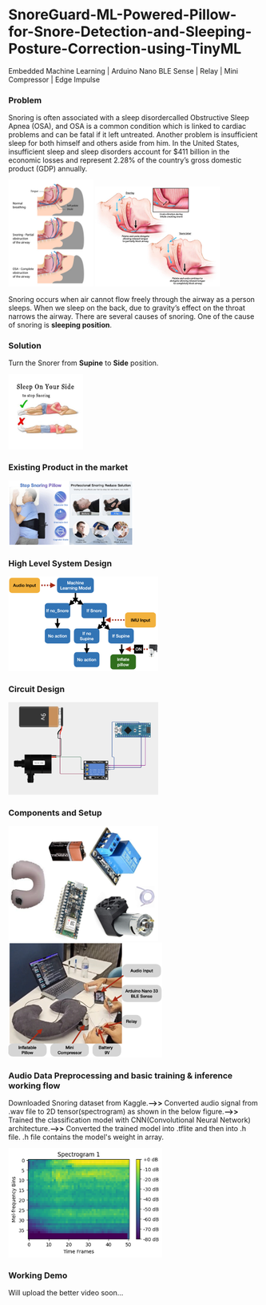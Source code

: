 # SnoreGuard-ML-Powered-Pillow-for-Snore-Detection-and-Sleeping-Posture-Correction-using-TinyML
Embedded Machine Learning | Arduino Nano BLE Sense | Relay | Mini Compressor | Edge Impulse

### Problem
Snoring is often associated with a sleep disordercalled Obstructive Sleep Apnea (OSA), and OSA is a common condition which is linked to cardiac problems and can be fatal if it left untreated. Another problem is insufficient sleep for both himself and others aside from him.
In the United States, insufficient sleep and sleep disorders account for $411 billion in the economic losses and represent 2.28% of the country’s gross domestic product (GDP) annually.

<img src="https://github.com/Dherya27/SnoreGuard-ML-Powered-Pillow-for-Snore-Detection-and-Sleeping-Posture-Correction-using-TinyML/blob/main/OSA_stage_process.jpg" alt="Image 1" 
 width="170"> <img src="https://github.com/Dherya27/SnoreGuard-ML-Powered-Pillow-for-Snore-Detection-and-Sleeping-Posture-Correction-using-TinyML/blob/main/pillar-snoring.jpg" alt="Image 2" width="250"/>

Snoring occurs when air cannot flow freely through the airway as a person sleeps. When we sleep on the back, due to gravity’s effect on the throat narrows the airway.
There are several causes of snoring. One of the cause of snoring is **sleeping position**.

### Solution
Turn the Snorer from **Supine** to **Side** position.

<img src="https://github.com/Dherya27/SnoreGuard-ML-Powered-Pillow-for-Snore-Detection-and-Sleeping-Posture-Correction-using-TinyML/blob/main/recommended_sleeping_position.jpeg" alt="Image 1" width="150">

### Existing Product in the market
<img src="https://github.com/Dherya27/SnoreGuard-ML-Powered-Pillow-for-Snore-Detection-and-Sleeping-Posture-Correction-using-TinyML/blob/main/existing_product.png" alt="Image 1" width="250">

### High Level System Design
<img src="https://github.com/Dherya27/SnoreGuard-ML-Powered-Pillow-for-Snore-Detection-and-Sleeping-Posture-Correction-using-TinyML/blob/main/high_design_1.png" alt="Image 1" width="300">

### Circuit Design
<img src="https://github.com/Dherya27/SnoreGuard-ML-Powered-Pillow-for-Snore-Detection-and-Sleeping-Posture-Correction-using-TinyML/blob/main/circuit_design.png" alt="Image 1" width="300">

### Components and Setup
<img src="https://github.com/Dherya27/SnoreGuard-ML-Powered-Pillow-for-Snore-Detection-and-Sleeping-Posture-Correction-using-TinyML/blob/main/Components.png" alt="Image 1" width="300"> <img src="https://github.com/Dherya27/SnoreGuard-ML-Powered-Pillow-for-Snore-Detection-and-Sleeping-Posture-Correction-using-TinyML/blob/main/Setup.png" alt="Image 2" width="308">

### Audio Data Preprocessing and basic training & inference working flow 
Downloaded Snoring dataset from Kaggle.**-->>** Converted audio signal from .wav file to 2D tensor(spectrogram) as shown in the below figure.**-->>** Trained the classification model with CNN(Convolutional Neural Network) architecture.**-->>** Converted the trained model into .tflite and then into .h file. .h file contains the model's weight in array.

<img src="https://github.com/Dherya27/SnoreGuard-ML-Powered-Pillow-for-Snore-Detection-and-Sleeping-Posture-Correction-using-TinyML/blob/main/2D_tensor_input.png" alt="Image 2" width="308">

### Working Demo 
Will upload the better video soon...










